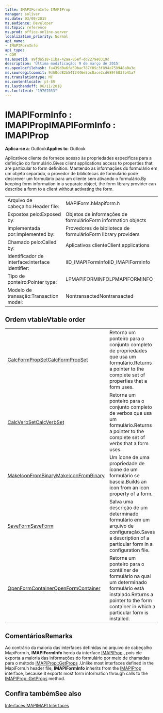 ```yaml
---
title: IMAPIFormInfo IMAPIProp
manager: soliver
ms.date: 03/09/2015
ms.audience: Developer
ms.topic: reference
ms.prod: office-online-server
localization_priority: Normal
api_name:
- IMAPIFormInfo
api_type:
- COM
ms.assetid: a9fda518-11ba-42aa-85ef-dd2279e0319d
description: 'Última modificação: 9 de março de 2015'
ms.openlocfilehash: fa439d0a6fa59bac787f09c3f894a750948a0a3e
ms.sourcegitcommit: 9d60cd82b5413446e5bc8ace2cd689f683fb41a7
ms.translationtype: MT
ms.contentlocale: pt-BR
ms.lasthandoff: 06/11/2018
ms.locfileid: "19767033"
---
```

# <a name="imapiforminfo--imapiprop"></a><span data-ttu-id="9f116-103">IMAPIFormInfo : IMAPIProp</span><span class="sxs-lookup"><span data-stu-id="9f116-103">IMAPIFormInfo : IMAPIProp</span></span>

  
  
<span data-ttu-id="9f116-104">**Aplica-se a**: Outlook</span><span class="sxs-lookup"><span data-stu-id="9f116-104">**Applies to**: Outlook</span></span> 
  
<span data-ttu-id="9f116-105">Aplicativos cliente de fornece acesso às propriedades específicas para a definição do formulário.</span><span class="sxs-lookup"><span data-stu-id="9f116-105">Gives client applications access to properties that are particular to form definition.</span></span> <span data-ttu-id="9f116-106">Mantendo as informações do formulário em um objeto separado, o provedor de bibliotecas de formulário pode descrever um formulário para um cliente sem ativando o formulário.</span><span class="sxs-lookup"><span data-stu-id="9f116-106">By keeping form information in a separate object, the form library provider can describe a form to a client without activating the form.</span></span>
  
|||
|:-----|:-----|
|<span data-ttu-id="9f116-107">Arquivo de cabeçalho:</span><span class="sxs-lookup"><span data-stu-id="9f116-107">Header file:</span></span>  <br/> |<span data-ttu-id="9f116-108">MAPIForm.h</span><span class="sxs-lookup"><span data-stu-id="9f116-108">Mapiform.h</span></span>  <br/> |
|<span data-ttu-id="9f116-109">Expostos pelo:</span><span class="sxs-lookup"><span data-stu-id="9f116-109">Exposed by:</span></span>  <br/> |<span data-ttu-id="9f116-110">Objetos de informações de formulário</span><span class="sxs-lookup"><span data-stu-id="9f116-110">Form information objects</span></span>  <br/> |
|<span data-ttu-id="9f116-111">Implementada por:</span><span class="sxs-lookup"><span data-stu-id="9f116-111">Implemented by:</span></span>  <br/> |<span data-ttu-id="9f116-112">Provedores de biblioteca de formulário</span><span class="sxs-lookup"><span data-stu-id="9f116-112">Form library providers</span></span>  <br/> |
|<span data-ttu-id="9f116-113">Chamado pelo:</span><span class="sxs-lookup"><span data-stu-id="9f116-113">Called by:</span></span>  <br/> |<span data-ttu-id="9f116-114">Aplicativos cliente</span><span class="sxs-lookup"><span data-stu-id="9f116-114">Client applications</span></span>  <br/> |
|<span data-ttu-id="9f116-115">Identificador de interface:</span><span class="sxs-lookup"><span data-stu-id="9f116-115">Interface identifier:</span></span>  <br/> |<span data-ttu-id="9f116-116">IID_IMAPIFormInfo</span><span class="sxs-lookup"><span data-stu-id="9f116-116">IID_IMAPIFormInfo</span></span>  <br/> |
|<span data-ttu-id="9f116-117">Tipo de ponteiro:</span><span class="sxs-lookup"><span data-stu-id="9f116-117">Pointer type:</span></span>  <br/> |<span data-ttu-id="9f116-118">LPMAPIFORMINFO</span><span class="sxs-lookup"><span data-stu-id="9f116-118">LPMAPIFORMINFO</span></span>  <br/> |
|<span data-ttu-id="9f116-119">Modelo de transação:</span><span class="sxs-lookup"><span data-stu-id="9f116-119">Transaction model:</span></span>  <br/> |<span data-ttu-id="9f116-120">Nontransacted</span><span class="sxs-lookup"><span data-stu-id="9f116-120">Nontransacted</span></span>  <br/> |
   
## <a name="vtable-order"></a><span data-ttu-id="9f116-121">Ordem vtable</span><span class="sxs-lookup"><span data-stu-id="9f116-121">Vtable order</span></span>

|||
|:-----|:-----|
|[<span data-ttu-id="9f116-122">CalcFormPropSet</span><span class="sxs-lookup"><span data-stu-id="9f116-122">CalcFormPropSet</span></span>](imapiforminfo-calcformpropset.md) <br/> |<span data-ttu-id="9f116-123">Retorna um ponteiro para o conjunto completo de propriedades que usa um formulário.</span><span class="sxs-lookup"><span data-stu-id="9f116-123">Returns a pointer to the complete set of properties that a form uses.</span></span>  <br/> |
|[<span data-ttu-id="9f116-124">CalcVerbSet</span><span class="sxs-lookup"><span data-stu-id="9f116-124">CalcVerbSet</span></span>](imapiforminfo-calcverbset.md) <br/> |<span data-ttu-id="9f116-125">Retorna um ponteiro para o conjunto completo de verbos que usa um formulário.</span><span class="sxs-lookup"><span data-stu-id="9f116-125">Returns a pointer to the complete set of verbs that a form uses.</span></span>  <br/> |
|[<span data-ttu-id="9f116-126">MakeIconFromBinary</span><span class="sxs-lookup"><span data-stu-id="9f116-126">MakeIconFromBinary</span></span>](imapiforminfo-makeiconfrombinary.md) <br/> |<span data-ttu-id="9f116-127">Um ícone de uma propriedade de ícone de um formulário se baseia.</span><span class="sxs-lookup"><span data-stu-id="9f116-127">Builds an icon from an icon property of a form.</span></span>  <br/> |
|[<span data-ttu-id="9f116-128">SaveForm</span><span class="sxs-lookup"><span data-stu-id="9f116-128">SaveForm</span></span>](imapiforminfo-saveform.md) <br/> |<span data-ttu-id="9f116-129">Salva uma descrição de um determinado formulário em um arquivo de configuração.</span><span class="sxs-lookup"><span data-stu-id="9f116-129">Saves a description of a particular form in a configuration file.</span></span>  <br/> |
|[<span data-ttu-id="9f116-130">OpenFormContainer</span><span class="sxs-lookup"><span data-stu-id="9f116-130">OpenFormContainer</span></span>](imapiforminfo-openformcontainer.md) <br/> |<span data-ttu-id="9f116-131">Retorna um ponteiro para o contêiner de formulário na qual um determinado formulário está instalado.</span><span class="sxs-lookup"><span data-stu-id="9f116-131">Returns a pointer to the form container in which a particular form is installed.</span></span>  <br/> |
   
## <a name="remarks"></a><span data-ttu-id="9f116-132">Comentários</span><span class="sxs-lookup"><span data-stu-id="9f116-132">Remarks</span></span>

<span data-ttu-id="9f116-133">Ao contrário da maioria das interfaces definidas no arquivo de cabeçalho MapiForm.h, **IMAPIFormInfo** herda da interface [IMAPIProp](imapipropiunknown.md) , pois ele exporta a maioria das informações do formulário por meio de chamadas para o método [IMAPIProp::GetProps](imapiprop-getprops.md) .</span><span class="sxs-lookup"><span data-stu-id="9f116-133">Unlike most interfaces defined in the MapiForm.h header file, **IMAPIFormInfo** inherits from the [IMAPIProp](imapipropiunknown.md) interface, because it exports most form information through calls to the [IMAPIProp::GetProps](imapiprop-getprops.md) method.</span></span> 
  
## <a name="see-also"></a><span data-ttu-id="9f116-134">Confira também</span><span class="sxs-lookup"><span data-stu-id="9f116-134">See also</span></span>



[<span data-ttu-id="9f116-135">Interfaces MAPI</span><span class="sxs-lookup"><span data-stu-id="9f116-135">MAPI Interfaces</span></span>](mapi-interfaces.md)

